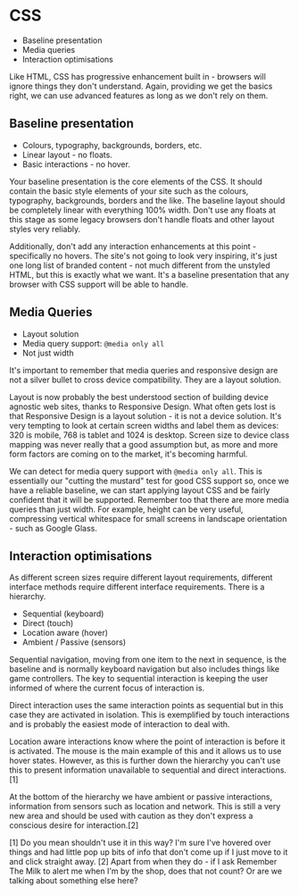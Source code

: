 # CSS

  * Baseline presentation
  * Media queries
  * Interaction optimisations

Like HTML, CSS has progressive enhancement built in - browsers will ignore things they don't understand. Again, providing we get the basics right, we can use advanced features as long as we don't rely on them.

## Baseline presentation

  * Colours, typography, backgrounds, borders, etc.
  * Linear layout - no floats.
  * Basic interactions - no hover.

Your baseline presentation is the core elements of the CSS. It should contain the basic style elements of your site such as the colours, typography, backgrounds, borders and the like. The baseline layout should be completely linear with everything 100% width. Don't use any floats at this stage as some legacy browsers don't handle floats and other layout styles very reliably.

Additionally, don't add any interaction enhancements at this point - specifically no hovers. The site's not going to look very inspiring, it's just one long list of branded content - not much different from the unstyled HTML, but this is exactly what we want. It's a baseline presentation that any browser with CSS support will be able to handle.

## Media Queries

  * Layout solution
  * Media query support: <code>@media only all</code>
  * Not just width

It's important to remember that media queries and responsive design are not a silver bullet to cross device compatibility.  They are a layout solution.

Layout is now probably the best understood section of building device agnostic web sites, thanks to Responsive Design. What often gets lost is that Responsive Design is a layout solution - it is not a device solution. It's very tempting to look at certain screen widths and label them as devices: 320 is mobile, 768 is tablet and 1024 is desktop. Screen size to device class mapping was never really that a good assumption but, as more and more form factors are coming on to the market, it's becoming harmful.

We can detect for media query support with `@media only all`. This is essentially our "cutting the mustard" test for good CSS support so, once we have a reliable baseline, we can start applying layout CSS and be fairly confident that it will be supported. Remember too that there are more media queries than just width. For example, height can be very useful, compressing vertical whitespace for small screens in landscape orientation - such as Google Glass.

## Interaction optimisations
As different screen sizes require different layout requirements, different interface methods require different interface requirements. There is a hierarchy. 

  * Sequential (keyboard)
  * Direct (touch)
  * Location aware (hover)
  * Ambient / Passive (sensors)

Sequential navigation, moving from one item to the next in sequence, is the baseline and is normally keyboard navigation but also includes things like game controllers. The key to sequential interaction is keeping the user informed of where the current focus of interaction is.

Direct interaction uses the same interaction points as sequential but in this case they are activated in isolation. This is exemplified by touch interactions and is probably the easiest mode of interaction to deal with.

Location aware interactions know where the point of interaction is before it is activated. The mouse is the main example of this and it allows us to use hover states.  However, as this is further down the hierarchy you can't use this to present information unavailable to sequential and direct interactions.[1]

At the bottom of the hierarchy we have ambient or passive interactions, information from sensors such as location and network. This is still a very new area and should be used with caution as they don't express a conscious desire for interaction.[2]

[1] Do you mean shouldn't use it in this way? I'm sure I've hovered over things and had little pop up bits of info that don't come up if I just move to it and click straight away. 
[2] Apart from when they do - if I ask Remember The Milk to alert me when I'm by the shop, does that not count? Or are we talking about something else here?